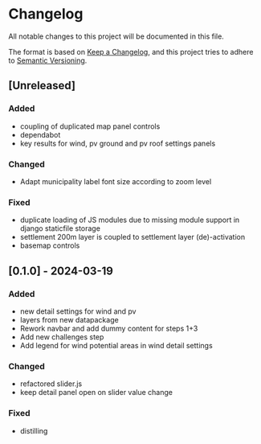 # Changelog
All notable changes to this project will be documented in this file.

The format is based on [Keep a Changelog](https://keepachangelog.com/en/1.0.0/),
and this project tries to adhere to [Semantic Versioning](https://semver.org/spec/v2.0.0.html).

## [Unreleased]
### Added
- coupling of duplicated map panel controls
- dependabot
- key results for wind, pv ground and pv roof settings panels

### Changed
- Adapt municipality label font size according to zoom level

### Fixed
- duplicate loading of JS modules due to missing module support in django staticfile storage
- settlement 200m layer is coupled to settlement layer (de)-activation
- basemap controls

## [0.1.0] - 2024-03-19
### Added
- new detail settings for wind and pv
- layers from new datapackage
- Rework navbar and add dummy content for steps 1+3
- Add new challenges step
- Add legend for wind potential areas in wind detail settings

### Changed
- refactored slider.js
- keep detail panel open on slider value change

### Fixed
- distilling
